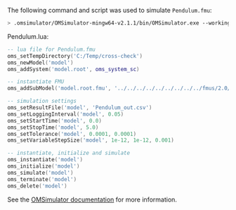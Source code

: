 The following command and script was used to simulate `Pendulum.fmu`:
```bash
> .omsimulator/OMSimulator-mingw64-v2.1.1/bin/OMSimulator.exe --workingDir=results/2.0/me/win64/OMSimulator/v2.1.1/solidThinking_Activate/2020/Pendulum --stripRoot=true --skipCSVHeader=true --addParametersToCSV=true --suppressPath=true --timeout=60 Pendulum.lua
```

Pendulum.lua:
```lua
-- lua file for Pendulum.fmu
oms_setTempDirectory('C:/Temp/cross-check')
oms_newModel('model')
oms_addSystem('model.root', oms_system_sc)

-- instantiate FMU
oms_addSubModel('model.root.fmu', '../../../../../../../../../fmus/2.0/me/win64/solidThinking_Activate/2020/Pendulum/Pendulum.fmu')

-- simulation settings
oms_setResultFile('model', 'Pendulum_out.csv')
oms_setLoggingInterval('model', 0.05)
oms_setStartTime('model', 0.0)
oms_setStopTime('model', 5.0)
oms_setTolerance('model', 0.0001, 0.0001)
oms_setVariableStepSize('model', 1e-12, 1e-12, 0.001)

-- instantiate, initialize and simulate
oms_instantiate('model')
oms_initialize('model')
oms_simulate('model')
oms_terminate('model')
oms_delete('model')
```
See the [OMSimulator documentation](https://openmodelica.org/doc/OMSimulator/master/html/index.html) for more information.

